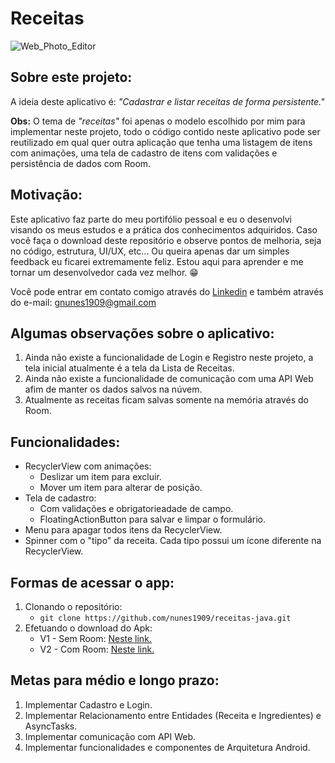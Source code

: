 # Receitas
![Web_Photo_Editor](https://user-images.githubusercontent.com/80295127/165016298-05853265-3653-44dd-a52c-29735f90a560.png)

## Sobre este projeto:

<p>A ideia deste aplicativo é: <em>"Cadastrar e listar receitas de forma persistente."</em></p>
<p><strong>Obs:</strong> O tema de <em>"receitas"</em> foi apenas o modelo escolhido por mim para implementar neste projeto, todo o código contido neste aplicativo pode ser reutilizado em qual quer outra aplicação que tenha uma listagem de itens com animações, uma tela de cadastro de itens com validações e persistência de dados com Room.</p>

## Motivação:
<p>Este aplicativo faz parte do meu portifólio pessoal e eu o desenvolvi visando os meus estudos e a prática dos conhecimentos adquiridos. Caso você faça o download deste repositório e observe pontos de melhoria, seja no código, estrutura, UI/UX, etc... Ou queira apenas dar um simples feedback eu ficarei extremamente feliz. Estou aqui para aprender e me tornar um desenvolvedor cada vez melhor. 😁</p>

<p>Você pode entrar em contato comigo através do <a href="https://www.linkedin.com/in/nunes1909/">Linkedin</a> e também através do e-mail: <a href="mailto:gnunes1909@gmail.com">gnunes1909@gmail.com</a></p>

## Algumas observações sobre o aplicativo:

1. Ainda não existe a funcionalidade de Login e Registro neste projeto, a tela inicial atualmente é a tela da Lista de Receitas.
2. Ainda não existe a funcionalidade de comunicação com uma API Web afim de manter os dados salvos na núvem.
3. Atualmente as receitas ficam salvas somente na memória através do Room.

## Funcionalidades:

- RecyclerView com animações:
    - Deslizar um item para excluir.
    - Mover um item para alterar de posição.
- Tela de cadastro:
    - Com validações e obrigatorieadade de campo.
    - FloatingActionButton para salvar e limpar o formulário.
- Menu para apagar todos itens da RecyclerView.
- Spinner com o "tipo" da receita. Cada tipo possui um ícone diferente na RecyclerView.

## Formas de acessar o app:
1. Clonando o repositório:
    - ``` git clone https://github.com/nunes1909/receitas-java.git ```
3. Efetuando o download do Apk:
    - V1 - Sem Room: <a href="https://drive.google.com/file/d/1z5DsZ_5QHhmdH5a074gdV5IwUuq5W3mo/view?usp=sharing">Neste link.</a>
    - V2 - Com Room: <a href="https://drive.google.com/file/d/1mwgDB6C8Ltnel6-A2YN_8z0Xudj4t9cm/view?usp=sharing">Neste link.</a>

## Metas para médio e longo prazo:
1. Implementar Cadastro e Login.
2. Implementar Relacionamento entre Entidades (Receita e Ingredientes) e AsyncTasks.
3. Implementar comunicação com API Web.
4. Implementar funcionalidades e componentes de Arquitetura Android.
